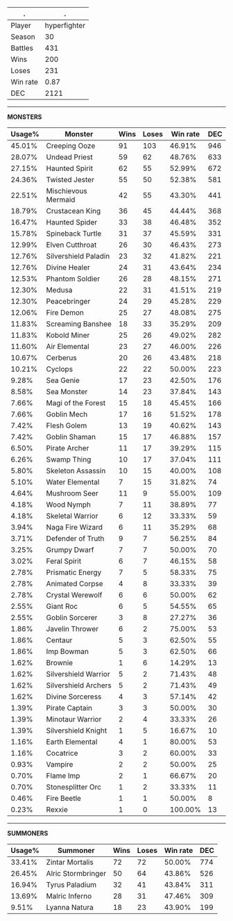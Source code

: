 .|.
|-|-
Player|hyperfighter
Season|30
Battles|431
Wins|200
Loses|231
Win rate|0.87
DEC|2121

---
**MONSTERS**

Usage%|Monster|Wins|Loses|Win rate|DEC|
-|-|-|-|-|-|
45.01%|Creeping Ooze|91|103|46.91%|946|
28.07%|Undead Priest|59|62|48.76%|633|
27.15%|Haunted Spirit|62|55|52.99%|672|
24.36%|Twisted Jester|55|50|52.38%|581|
22.51%|Mischievous Mermaid|42|55|43.30%|441|
18.79%|Crustacean King|36|45|44.44%|368|
16.47%|Haunted Spider|33|38|46.48%|352|
15.78%|Spineback Turtle|31|37|45.59%|331|
12.99%|Elven Cutthroat|26|30|46.43%|273|
12.76%|Silvershield Paladin|23|32|41.82%|221|
12.76%|Divine Healer|24|31|43.64%|234|
12.53%|Phantom Soldier|26|28|48.15%|271|
12.30%|Medusa|22|31|41.51%|219|
12.30%|Peacebringer|24|29|45.28%|229|
12.06%|Fire Demon|25|27|48.08%|275|
11.83%|Screaming Banshee|18|33|35.29%|209|
11.83%|Kobold Miner|25|26|49.02%|282|
11.60%|Air Elemental|23|27|46.00%|226|
10.67%|Cerberus|20|26|43.48%|218|
10.21%|Cyclops|22|22|50.00%|223|
9.28%|Sea Genie|17|23|42.50%|176|
8.58%|Sea Monster|14|23|37.84%|143|
7.66%|Magi of the Forest|15|18|45.45%|166|
7.66%|Goblin Mech|17|16|51.52%|178|
7.42%|Flesh Golem|13|19|40.62%|143|
7.42%|Goblin Shaman|15|17|46.88%|157|
6.50%|Pirate Archer|11|17|39.29%|115|
6.26%|Swamp Thing|10|17|37.04%|111|
5.80%|Skeleton Assassin|10|15|40.00%|108|
5.10%|Water Elemental|7|15|31.82%|74|
4.64%|Mushroom Seer|11|9|55.00%|109|
4.18%|Wood Nymph|7|11|38.89%|77|
4.18%|Skeletal Warrior|6|12|33.33%|59|
3.94%|Naga Fire Wizard|6|11|35.29%|68|
3.71%|Defender of Truth|9|7|56.25%|84|
3.25%|Grumpy Dwarf|7|7|50.00%|70|
3.02%|Feral Spirit|6|7|46.15%|58|
2.78%|Prismatic Energy|7|5|58.33%|75|
2.78%|Animated Corpse|4|8|33.33%|39|
2.78%|Crystal Werewolf|6|6|50.00%|62|
2.55%|Giant Roc|6|5|54.55%|65|
2.55%|Goblin Sorcerer|3|8|27.27%|36|
1.86%|Javelin Thrower|6|2|75.00%|53|
1.86%|Centaur|5|3|62.50%|55|
1.86%|Imp Bowman|5|3|62.50%|66|
1.62%|Brownie|1|6|14.29%|13|
1.62%|Silvershield Warrior|5|2|71.43%|48|
1.62%|Silvershield Archers|5|2|71.43%|49|
1.62%|Divine Sorceress|4|3|57.14%|42|
1.39%|Pirate Captain|3|3|50.00%|30|
1.39%|Minotaur Warrior|2|4|33.33%|26|
1.39%|Silvershield Knight|1|5|16.67%|10|
1.16%|Earth Elemental|4|1|80.00%|53|
1.16%|Cocatrice|3|2|60.00%|33|
0.93%|Vampire|2|2|50.00%|25|
0.70%|Flame Imp|2|1|66.67%|20|
0.70%|Stonesplitter Orc|1|2|33.33%|11|
0.46%|Fire Beetle|1|1|50.00%|8|
0.23%|Rexxie|1|0|100.00%|13|

---
**SUMMONERS**

Usage%|Summoner|Wins|Loses|Win rate|DEC|
-|-|-|-|-|-|
33.41%|Zintar Mortalis|72|72|50.00%|774|
26.45%|Alric Stormbringer|50|64|43.86%|526|
16.94%|Tyrus Paladium|32|41|43.84%|311|
13.69%|Malric Inferno|28|31|47.46%|309|
9.51%|Lyanna Natura|18|23|43.90%|199|
